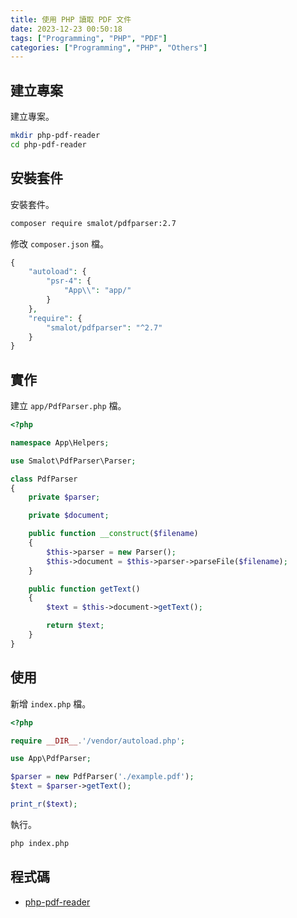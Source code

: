 ```yaml
---
title: 使用 PHP 讀取 PDF 文件
date: 2023-12-23 00:50:18
tags: ["Programming", "PHP", "PDF"]
categories: ["Programming", "PHP", "Others"]
---
```


## 建立專案

建立專案。

```bash
mkdir php-pdf-reader
cd php-pdf-reader
```

## 安裝套件

安裝套件。

```bash
composer require smalot/pdfparser:2.7
```

修改 `composer.json` 檔。

```php
{
    "autoload": {
        "psr-4": {
            "App\\": "app/"
        }
    },
    "require": {
        "smalot/pdfparser": "^2.7"
    }
}
```

## 實作

建立 `app/PdfParser.php` 檔。

```php
<?php

namespace App\Helpers;

use Smalot\PdfParser\Parser;

class PdfParser
{
    private $parser;

    private $document;

    public function __construct($filename)
    {
        $this->parser = new Parser();
        $this->document = $this->parser->parseFile($filename);
    }

    public function getText()
    {
        $text = $this->document->getText();

        return $text;
    }
}
```

## 使用

新增 `index.php` 檔。

```php
<?php

require __DIR__.'/vendor/autoload.php';

use App\PdfParser;

$parser = new PdfParser('./example.pdf');
$text = $parser->getText();

print_r($text);
```

執行。

```bash
php index.php
```

## 程式碼

- [php-pdf-reader](https://github.com/memochou1993/php-pdf-reader)
